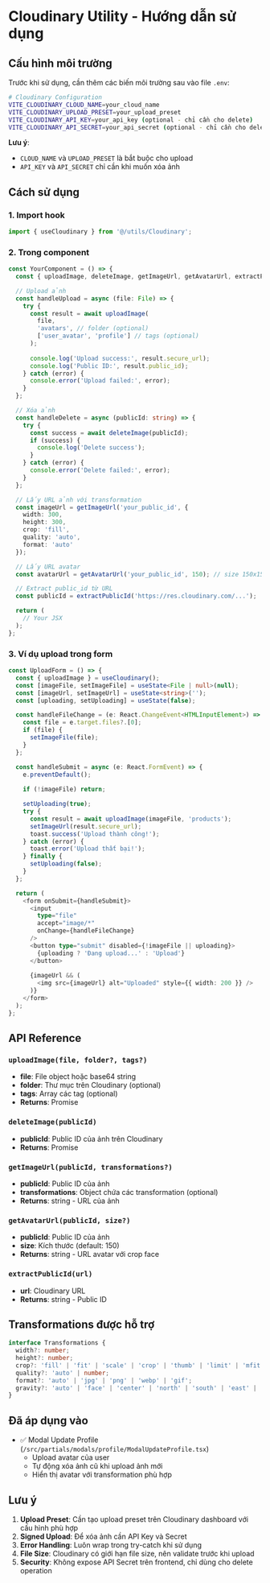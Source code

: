 # Cloudinary Utility - Hướng dẫn sử dụng

## Cấu hình môi trường

Trước khi sử dụng, cần thêm các biến môi trường sau vào file `.env`:

```bash
# Cloudinary Configuration
VITE_CLOUDINARY_CLOUD_NAME=your_cloud_name
VITE_CLOUDINARY_UPLOAD_PRESET=your_upload_preset
VITE_CLOUDINARY_API_KEY=your_api_key (optional - chỉ cần cho delete)
VITE_CLOUDINARY_API_SECRET=your_api_secret (optional - chỉ cần cho delete)
```

**Lưu ý**: 
- `CLOUD_NAME` và `UPLOAD_PRESET` là bắt buộc cho upload
- `API_KEY` và `API_SECRET` chỉ cần khi muốn xóa ảnh

## Cách sử dụng

### 1. Import hook

```typescript
import { useCloudinary } from '@/utils/Cloudinary';
```

### 2. Trong component

```typescript
const YourComponent = () => {
  const { uploadImage, deleteImage, getImageUrl, getAvatarUrl, extractPublicId } = useCloudinary();

  // Upload ảnh
  const handleUpload = async (file: File) => {
    try {
      const result = await uploadImage(
        file,
        'avatars', // folder (optional)
        ['user_avatar', 'profile'] // tags (optional)
      );
      
      console.log('Upload success:', result.secure_url);
      console.log('Public ID:', result.public_id);
    } catch (error) {
      console.error('Upload failed:', error);
    }
  };

  // Xóa ảnh
  const handleDelete = async (publicId: string) => {
    try {
      const success = await deleteImage(publicId);
      if (success) {
        console.log('Delete success');
      }
    } catch (error) {
      console.error('Delete failed:', error);
    }
  };

  // Lấy URL ảnh với transformation
  const imageUrl = getImageUrl('your_public_id', {
    width: 300,
    height: 300,
    crop: 'fill',
    quality: 'auto',
    format: 'auto'
  });

  // Lấy URL avatar
  const avatarUrl = getAvatarUrl('your_public_id', 150); // size 150x150

  // Extract public_id từ URL
  const publicId = extractPublicId('https://res.cloudinary.com/...');

  return (
    // Your JSX
  );
};
```

### 3. Ví dụ upload trong form

```typescript
const UploadForm = () => {
  const { uploadImage } = useCloudinary();
  const [imageFile, setImageFile] = useState<File | null>(null);
  const [imageUrl, setImageUrl] = useState<string>('');
  const [uploading, setUploading] = useState(false);

  const handleFileChange = (e: React.ChangeEvent<HTMLInputElement>) => {
    const file = e.target.files?.[0];
    if (file) {
      setImageFile(file);
    }
  };

  const handleSubmit = async (e: React.FormEvent) => {
    e.preventDefault();
    
    if (!imageFile) return;

    setUploading(true);
    try {
      const result = await uploadImage(imageFile, 'products');
      setImageUrl(result.secure_url);
      toast.success('Upload thành công!');
    } catch (error) {
      toast.error('Upload thất bại!');
    } finally {
      setUploading(false);
    }
  };

  return (
    <form onSubmit={handleSubmit}>
      <input 
        type="file" 
        accept="image/*" 
        onChange={handleFileChange} 
      />
      <button type="submit" disabled={!imageFile || uploading}>
        {uploading ? 'Đang upload...' : 'Upload'}
      </button>
      
      {imageUrl && (
        <img src={imageUrl} alt="Uploaded" style={{ width: 200 }} />
      )}
    </form>
  );
};
```

## API Reference

### `uploadImage(file, folder?, tags?)`
- **file**: File object hoặc base64 string
- **folder**: Thư mục trên Cloudinary (optional)
- **tags**: Array các tag (optional)
- **Returns**: Promise<CloudinaryUploadResponse>

### `deleteImage(publicId)`
- **publicId**: Public ID của ảnh trên Cloudinary
- **Returns**: Promise<boolean>

### `getImageUrl(publicId, transformations?)`
- **publicId**: Public ID của ảnh
- **transformations**: Object chứa các transformation (optional)
- **Returns**: string - URL của ảnh

### `getAvatarUrl(publicId, size?)`
- **publicId**: Public ID của ảnh
- **size**: Kích thước (default: 150)
- **Returns**: string - URL avatar với crop face

### `extractPublicId(url)`
- **url**: Cloudinary URL
- **Returns**: string - Public ID

## Transformations được hỗ trợ

```typescript
interface Transformations {
  width?: number;
  height?: number;
  crop?: 'fill' | 'fit' | 'scale' | 'crop' | 'thumb' | 'limit' | 'mfit' | 'pad';
  quality?: 'auto' | number;
  format?: 'auto' | 'jpg' | 'png' | 'webp' | 'gif';
  gravity?: 'auto' | 'face' | 'center' | 'north' | 'south' | 'east' | 'west';
}
```

## Đã áp dụng vào

- ✅ Modal Update Profile (`/src/partials/modals/profile/ModalUpdateProfile.tsx`)
  - Upload avatar của user
  - Tự động xóa ảnh cũ khi upload ảnh mới
  - Hiển thị avatar với transformation phù hợp

## Lưu ý

1. **Upload Preset**: Cần tạo upload preset trên Cloudinary dashboard với cấu hình phù hợp
2. **Signed Upload**: Để xóa ảnh cần API Key và Secret
3. **Error Handling**: Luôn wrap trong try-catch khi sử dụng
4. **File Size**: Cloudinary có giới hạn file size, nên validate trước khi upload
5. **Security**: Không expose API Secret trên frontend, chỉ dùng cho delete operation 